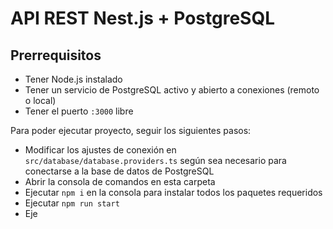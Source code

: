 # API REST Nest.js + PostgreSQL


## Prerrequisitos

- Tener Node.js instalado
- Tener un servicio de PostgreSQL activo y abierto a conexiones (remoto o local)
- Tener el puerto `:3000` libre

Para poder ejecutar proyecto, seguir los siguientes pasos:

- Modificar los ajustes de conexión en `src/database/database.providers.ts` según sea necesario para conectarse a la base de datos de PostgreSQL
- Abrir la consola de comandos en esta carpeta
- Ejecutar `npm i` en la consola para instalar todos los paquetes requeridos
- Ejecutar `npm run start`
- Eje